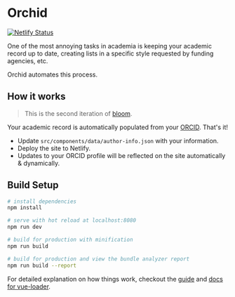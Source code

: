 # Orchid

[![Netlify Status](https://api.netlify.com/api/v1/badges/860bc953-499d-4b41-80ac-1e66d2e3e0fb/deploy-status)](https://app.netlify.com/sites/agkarpubs/deploys)

One of the most annoying tasks in academia is keeping your academic record up to date, creating lists in a specific style requested by funding agencies, etc.

Orchid automates this process.

## How it works

> This is the second iteration of [bloom](https://github.com/emdupre/bloom). 

Your academic record is automatically populated from your [ORCID](https://orcid.org/about). That's it! 

* Update `src/components/data/author-info.json` with your information.
* Deploy the site to Netlify.
* Updates to your ORCID profile will be reflected on the site automatically & dynamically.

## Build Setup

``` bash
# install dependencies
npm install

# serve with hot reload at localhost:8080
npm run dev

# build for production with minification
npm run build

# build for production and view the bundle analyzer report
npm run build --report
```

For detailed explanation on how things work,
checkout the [guide](http://vuejs-templates.github.io/webpack/) and
[docs for vue-loader](http://vuejs.github.io/vue-loader).